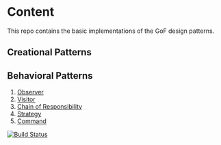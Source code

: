 # Content

This repo contains the basic implementations of the GoF design patterns. 

## Creational Patterns
## Behavioral Patterns
1. [Observer](https://github.com/terancet/gofs/tree/master/behavioural-patterns/src/main/java/com/taras/murzenkov/behavior/observer)
2. [Visitor](https://github.com/terancet/gofs/tree/master/behavioural-patterns/src/main/java/com/taras/murzenkov/behavior/visitor)
3. [Chain of Responsibility](https://github.com/terancet/gofs/tree/master/behavioural-patterns/src/main/java/com/taras/murzenkov/behavior/chain)
4. [Strategy](https://github.com/terancet/gofs/tree/master/behavioural-patterns/src/main/java/com/taras/murzenkov/behavior/strategy)
5. [Command](https://github.com/terancet/gofs/tree/master/behavioural-patterns/src/main/java/com/taras/murzenkov/behavior/command)

[![Build Status](https://travis-ci.org/terancet/gofs.svg?branch=master)](https://travis-ci.org/terancet/gofs)
